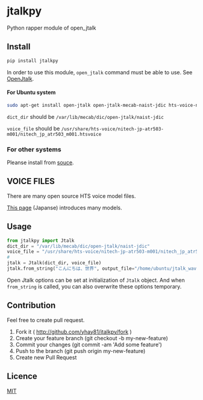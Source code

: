 # jtalkpy
Python rapper module of open_jtalk

## Install

```bash
pip install jtalkpy
```

In order to use this module, `open_jtalk` command must be able to use.
See [OpenJtalk](http://open-jtalk.sourceforge.net/).

#### For Ubuntu system
```bash
sudo apt-get install open-jtalk open-jtalk-mecab-naist-jdic hts-voice-nitech-jp-atr503-m001
```
`dict_dir` should be `/var/lib/mecab/dic/open-jtalk/naist-jdic`

`voice_file` should be `/usr/share/hts-voice/nitech-jp-atr503-m001/nitech_jp_atr503_m001.htsvoice`

### For other systems
Pleanse install from [souce](http://open-jtalk.sourceforge.net/).

## VOICE FILES
There are many open source HTS voice model files.

[This page](http://mahoro-ba.net/e1875.html) (Japanse) introduces many models.

## Usage

```python
from jtalkpy import Jtalk
dict_dir = "/var/lib/mecab/dic/open-jtalk/naist-jdic"
voice_file = "/usr/share/hts-voice/nitech-jp-atr503-m001/nitech_jp_atr503_m001.htsvoice"
# 
jtalk = Jtalk(dict_dir, voice_file)
jtalk.from_string("こんにちは、世界", output_file="/home/ubuntu/jtalk_wavs/hello.wav")
```

Open Jtalk options can be set at initialization of `Jtalk` object.
And when `from_string` is called, you can also overwrite these options temporary.


## Contribution
Feel free to create pull request.
1. Fork it ( http://github.com/yhay81/jtalkpy/fork )
2. Create your feature branch (git checkout -b my-new-feature)
3. Commit your changes (git commit -am 'Add some feature')
4. Push to the branch (git push origin my-new-feature)
5. Create new Pull Request

## Licence

[MIT](https://github.com/tcnksm/tool/blob/master/LICENCE)